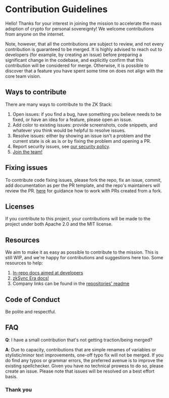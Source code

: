 # Contribution Guidelines

Hello! Thanks for your interest in joining the mission to accelerate the mass adoption of crypto for personal
sovereignty! We welcome contributions from anyone on the internet.

Note, however, that all the contributions are subject to review, and not every contribution is guaranteed to be merged.
It is highly advised to reach out to developers (for example, by creating an issue) before preparing a significant
change in the codebase, and explicitly confirm that this contribution will be considered for merge. Otherwise, it is
possible to discover that a feature you have spent some time on does not align with the core team vision.

## Ways to contribute

There are many ways to contribute to the ZK Stack:

1. Open issues: if you find a bug, have something you believe needs to be fixed, or have an idea for a feature, please
   open an issue.
2. Add color to existing issues: provide screenshots, code snippets, and whatever you think would be helpful to resolve
   issues.
3. Resolve issues: either by showing an issue isn't a problem and the current state is ok as is or by fixing the problem
   and opening a PR.
4. Report security issues, see [our security policy](./SECURITY.md).
5. [Join the team!](https://matterlabs.notion.site/Shape-the-future-of-Ethereum-at-Matter-Labs-dfb3b5a037044bb3a8006af2eb0575e0)

## Fixing issues

To contribute code fixing issues, please fork the repo, fix an issue, commit, add documentation as per the PR template,
and the repo's maintainers will review the PR.
[here](https://docs.github.com/en/pull-requests/collaborating-with-pull-requests/proposing-changes-to-your-work-with-pull-requests/creating-a-pull-request-from-a-fork)
for guidance how to work with PRs created from a fork.

## Licenses

If you contribute to this project, your contributions will be made to the project under both Apache 2.0 and the MIT
license.

## Resources

We aim to make it as easy as possible to contribute to the mission. This is still WIP, and we're happy for contributions
and suggestions here too. Some resources to help:

1. [In-repo docs aimed at developers](docs)
2. [zkSync Era docs!](https://era.zksync.io/docs/)
3. Company links can be found in the [repositories' readme](README.md)

## Code of Conduct

Be polite and respectful.

## FAQ

**Q**: I have a small contribution that's not getting traction/being merged?

**A**: Due to capacity, contributions that are simple renames of variables or stylistic/minor text improvements, one-off
typo fix will not be merged. If you do find any typos or grammar errors, the preferred avenue is to improve the existing
spellchecker. Given you have no technical prowess to do so, please create an issue. Please note that issues will be
resolved on a best effort basis.

### Thank you
